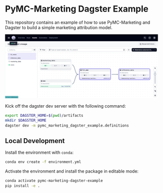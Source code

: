 # PyMC-Marketing Dagster Example

This repository contains an example of how to use PyMC-Marketing and Dagster to
build a simple marketing attribution model.

![Backfill](./images/scheduled-backfill.png)

Kick off the dagster dev server with the following command:

```bash
export DAGSTER_HOME=$(pwd)/artifacts
mkdir $DAGSTER_HOME
dagster dev -m pymc_marketing_dagster_example.definitions
```

## Local Development

Install the environment with `conda`:

```bash
conda env create -f environment.yml
```

Activate the environment and install the package in editable mode:

```bash
conda activate pymc-marketing-dagster-example
pip install -e .
```
